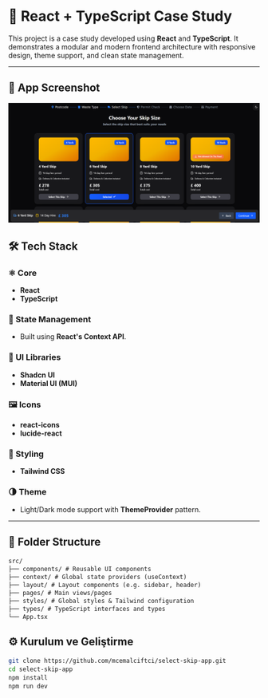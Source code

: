 # 🚀 React + TypeScript Case Study

This project is a case study developed using **React** and **TypeScript**. It demonstrates a modular and modern frontend architecture with responsive design, theme support, and clean state management.

---
## 📸 App Screenshot

![App Screenshot](src/assets/screen-app.png)
## 🛠️ Tech Stack

### ⚛️ Core
- **React**
- **TypeScript**

### 🧠 State Management
- Built using **React's Context API**.

### 🎨 UI Libraries
- **Shadcn UI**
- **Material UI (MUI)**

### 🖼️ Icons
- **react-icons**
- **lucide-react**

### 💅 Styling
- **Tailwind CSS**

### 🌗 Theme
- Light/Dark mode support with **ThemeProvider** pattern.

---

## 📂 Folder Structure
``` 
src/
├── components/ # Reusable UI components
├── context/ # Global state providers (useContext)
├── layout/ # Layout components (e.g. sidebar, header)
├── pages/ # Main views/pages
├── styles/ # Global styles & Tailwind configuration
├── types/ # TypeScript interfaces and types
└── App.tsx
``` 
## ⚙️ Kurulum ve Geliştirme

```bash
git clone https://github.com/mcemalciftci/select-skip-app.git
cd select-skip-app
npm install
npm run dev
